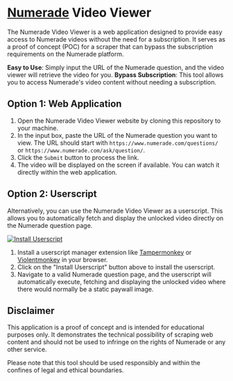 # [Numerade](https://www.numerade.com) Video Viewer

The Numerade Video Viewer is a web application designed to provide easy access to Numerade videos without the need for a subscription. It serves as a proof of concept (POC) for a scraper that can bypass the subscription requirements on the Numerade platform.

**Easy to Use**: Simply input the URL of the Numerade question, and the video viewer will retrieve the video for you.
**Bypass Subscription**: This tool allows you to access Numerade's video content without needing a subscription.

## Option 1: Web Application

1. Open the Numerade Video Viewer website by cloning this repository to your machine.
2. In the input box, paste the URL of the Numerade question you want to view. The URL should start with `https://www.numerade.com/questions/` or `https://www.numerade.com/ask/question/`.
3. Click the `Submit` button to process the link.
4. The video will be displayed on the screen if available. You can watch it directly within the web application.

## Option 2: Userscript
Alternatively, you can use the Numerade Video Viewer as a userscript. This allows you to automatically fetch and display the unlocked video directly on the Numerade question page.

[![Install Userscript](https://img.shields.io/badge/Install-Userscript-green?style=for-the-badge)](https://github.com/GooglyBlox/free-numerade-videos/raw/main/userscript/numerade-video-viewer.user.js)
1. Install a userscript manager extension like [Tampermonkey](https://chromewebstore.google.com/detail/tampermonkey/dhdgffkkebhmkfjojejmpbldmpobfkfo) or [Violentmonkey](https://chromewebstore.google.com/detail/violentmonkey/jinjaccalgkegednnccohejagnlnfdag) in your browser.
2. Click on the "Install Userscript" button above to install the userscript.
3. Navigate to a valid Numerade question page, and the userscript will automatically execute, fetching and displaying the unlocked video where there would normally be a static paywall image.

## Disclaimer

This application is a proof of concept and is intended for educational purposes only. It demonstrates the technical possibility of scraping web content and should not be used to infringe on the rights of Numerade or any other service.

Please note that this tool should be used responsibly and within the confines of legal and ethical boundaries.

